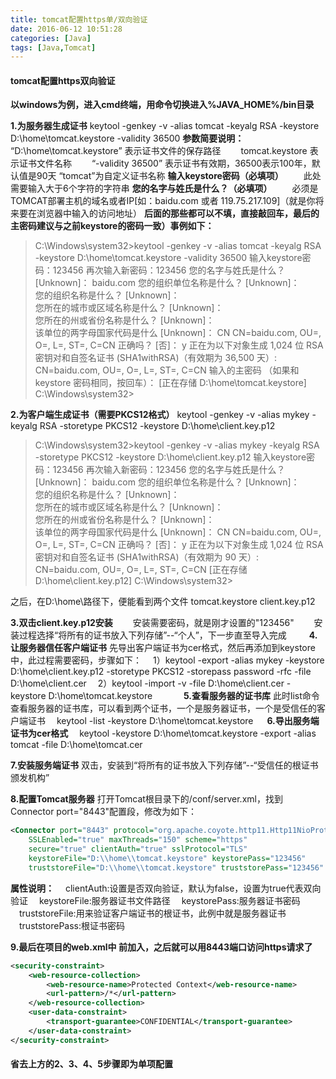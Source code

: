 ```yaml
---
title: tomcat配置https单/双向验证
date: 2016-06-12 10:51:28
categories: [Java]
tags: [Java,Tomcat]
---
```

#### **tomcat配置https双向验证**

**以windows为例，进入cmd终端，用命令切换进入%JAVA_HOME%/bin目录**

**1.为服务器生成证书**
keytool -genkey -v -alias tomcat -keyalg RSA -keystore D:\home\tomcat.keystore -validity 36500
**参数简要说明：**
　　“D:\home\tomcat.keystore” 表示证书文件的保存路径
　　tomcat.keystore 表示证书文件名称
　　“-validity 36500” 表示证书有效期，36500表示100年，默认值是90天 “tomcat”为自定义证书名称
**输入keystore密码（必填项）**
　　此处需要输入大于6个字符的字符串
**您的名字与姓氏是什么？（必填项）**
　　必须是TOMCAT部署主机的域名或者IP[如：baidu.com 或者 119.75.217.109]（就是你将来要在浏览器中输入的访问地址）
**后面的那些都可以不填，直接敲回车，最后的主密码建议与之前keystore的密码一致）事例如下：**
> C:\Windows\system32>keytool -genkey -v -alias tomcat -keyalg RSA -keystore D:\home\tomcat.keystore -validity 36500
输入keystore密码：123456
再次输入新密码：123456
您的名字与姓氏是什么？
  [Unknown]：  baidu.com
您的组织单位名称是什么？
  [Unknown]：  
您的组织名称是什么？
  [Unknown]：  
您所在的城市或区域名称是什么？
  [Unknown]：  
您所在的州或省份名称是什么？
  [Unknown]：  
该单位的两字母国家代码是什么
  [Unknown]：  CN
CN=baidu.com, OU=, O=, L=, ST=, C=CN 正确吗？  [否]：  y
正在为以下对象生成 1,024 位 RSA 密钥对和自签名证书 (SHA1withRSA)（有效期为 36,500 天）:
         CN=baidu.com, OU=, O=, L=, ST=, C=CN
输入<tomcat>的主密码
        （如果和 keystore 密码相同，按回车）：
[正在存储 D:\home\tomcat.keystore]
C:\Windows\system32>

 **2.为客户端生成证书（需要PKCS12格式）**
keytool -genkey -v -alias mykey -keyalg RSA -storetype PKCS12 -keystore D:\home\client.key.p12
> C:\Windows\system32>keytool -genkey -v -alias mykey -keyalg RSA -storetype PKCS12 -keystore D:\home\client.key.p12
输入keystore密码：123456
再次输入新密码：123456
您的名字与姓氏是什么？
  [Unknown]：  baidu.com
您的组织单位名称是什么？
  [Unknown]：  
您的组织名称是什么？
  [Unknown]：  
您所在的城市或区域名称是什么？
  [Unknown]：  
您所在的州或省份名称是什么？
  [Unknown]：  
该单位的两字母国家代码是什么
  [Unknown]：  CN
CN=baidu.com, OU=, O=, L=, ST=, C=CN 正确吗？  [否]：  y
正在为以下对象生成 1,024 位 RSA 密钥对和自签名证书 (SHA1withRSA)（有效期为 90 天）:
         CN=baidu.com, OU=, O=, L=, ST=, C=CN
[正在存储 D:\home\client.key.p12]
C:\Windows\system32>

之后，在D:\home\路径下，便能看到两个文件
tomcat.keystore
client.key.p12

**3.双击client.key.p12安装**
　　安装需要密码，就是刚才设置的"123456"
　　安装过程选择“将所有的证书放入下列存储”--“个人”，下一步直至导入完成
　　
**4.让服务器信任客户端证书**
先导出客户端证书为cer格式，然后再添加到keystore中，此过程需要密码，步骤如下：
　1）keytool -export -alias mykey -keystore D:\home\client.key.p12 -storetype PKCS12 -storepass password -rfc -file D:\home\client.cer
　2）keytool -import -v -file D:\home\client.cer -keystore D:\home\tomcat.keystore
　　　
**5.查看服务器的证书库**
此时list命令查看服务器的证书库，可以看到两个证书，一个是服务器证书，一个是受信任的客户端证书
　keytool -list -keystore D:\home\tomcat.keystore
　
**6.导出服务端证书为cer格式**
　keytool -keystore D:\home\tomcat.keystore -export -alias tomcat -file D:\home\tomcat.cer

**7.安装服务端证书**
双击，安装到“将所有的证书放入下列存储”--“受信任的根证书颁发机构”

**8.配置Tomcat服务器**
打开Tomcat根目录下的/conf/server.xml，找到Connector port="8443"配置段，修改为如下：
```XML
<Connector port="8443" protocol="org.apache.coyote.http11.Http11NioProtocol"
	SSLEnabled="true" maxThreads="150" scheme="https"
	secure="true" clientAuth="true" sslProtocol="TLS"
	keystoreFile="D:\\home\\tomcat.keystore" keystorePass="123456"
	truststoreFile="D:\\home\\tomcat.keystore" truststorePass="123456" />
```
**属性说明：**
　clientAuth:设置是否双向验证，默认为false，设置为true代表双向验证
　keystoreFile:服务器证书文件路径
　keystorePass:服务器证书密码
　truststoreFile:用来验证客户端证书的根证书，此例中就是服务器证书
　truststorePass:根证书密码

**9.最后在项目的web.xml中 </web-app> 前加入，之后就可以用8443端口访问https请求了**
```XML
<security-constraint>
	<web-resource-collection>
		<web-resource-name>Protected Context</web-resource-name>
		<url-pattern>/*</url-pattern>
	</web-resource-collection>
	<user-data-constraint>
		<transport-guarantee>CONFIDENTIAL</transport-guarantee>
	</user-data-constraint>
</security-constraint>
```

#### **省去上方的2、3、4、5步骤即为单项配置**